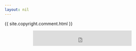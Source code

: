 ```yaml
---
layout: nil
---
```


{{ site.copyright.comment.html }}
<html>
  <head>
  </head>
  <body>
    <iframe allowtransparency="true" data-aa="554942" height="50" scrolling="no" src="https://ad.a-ads.com/554942?size=320x50"
      style="border: none; display: block; margin-left: auto; margin-right: auto; overflow: hidden; padding: 0;" width="320"></iframe>
  </body>
</html>
